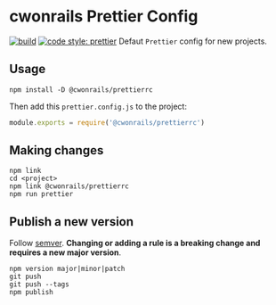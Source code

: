 # cwonrails Prettier Config

[![build](https://travis-ci.org/sourcegraph/prettierrc.svg?branch=master)](https://travis-ci.org/sourcegraph/prettierrc)
[![code style: prettier](https://img.shields.io/badge/code_style-prettier-ff69b4.svg)](https://github.com/prettier/prettier)
Defaut `Prettier` config for new projects.

## Usage

```
npm install -D @cwonrails/prettierrc
```

Then add this `prettier.config.js` to the project:

```js
module.exports = require('@cwonrails/prettierrc')
```

## Making changes

```
npm link
cd <project>
npm link @cwonrails/prettierrc
npm run prettier
```

## Publish a new version

Follow [semver](http://semver.org/). **Changing or adding a rule is a breaking change and requires a new major version**.

```
npm version major|minor|patch
git push
git push --tags
npm publish
```
